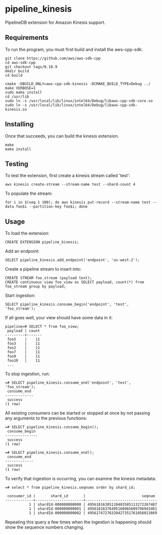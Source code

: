 # pipeline_kinesis

PipelineDB extension for Amazon Kinesis support.

## Requirements

To run the program, you must first build and install the aws-cpp-sdk:

```
git clone https://github.com/aws/aws-sdk-cpp
cd aws-sdk-cpp
git checkout tags/0.10.9
mkdir build
cd build

cmake -DBUILD_ONLY=aws-cpp-sdk-kinesis -DCMAKE_BUILD_TYPE=Debug ../
make VERBOSE=1
sudo make install
cd /usr/lib
sudo ln -s /usr/local/lib/linux/intel64/Debug/libaws-cpp-sdk-core.so
sudo ln -s /usr/local/lib/linux/intel64/Debug/libaws-cpp-sdk-kinesis.so 
```

## Installing

Once that succeeds, you can build the kinesis extension.

```
make
make install
```

## Testing

To test the extension, first create a kinesis stream called 'test':

```
aws kinesis create-stream --stream-name test --shard-count 4
```

To populate the stream:

```
for i in $(seq 1 100); do aws kinesis put-record --stream-name test --data foo$i --partition-key foo$i; done
```

## Usage

To load the extension:

```
CREATE EXTENSION pipeline_kinesis;
```

Add an endpoint:

```
SELECT pipeline_kinesis.add_endpoint('endpoint', 'us-west-2');
```

Create a pipeline stream to insert into:

```
CREATE STREAM foo_stream (payload text);
CREATE continuous view foo_view as SELECT payload, count(*) from foo_stream group by payload;
```

Start ingestion:

```
SELECT pipeline_kinesis.consume_begin('endpoint', 'test', 'foo_stream');
```

If all goes well, your view should have some data in it:

```
pipeline=# SELECT * from foo_view;
 payload | count 
---------+-------
 foo5    |    11
 foo3    |    11
 foo2    |    11
 foo7    |    11
 foo9    |    11
 foo10   |    11
 ...
```

To stop ingestion, run:

```
=# SELECT pipeline_kinesis.consume_end('endpoint', 'test', 'foo_stream');
 consume_end
-------------
 success
(1 row)
```

All existing consumers can be started or stopped at once by not passing any arguments to the previous functions:

```
=# SELECT pipeline_kinesis.consume_begin();
 consume_begin
---------------
 success
(1 row)

=# SELECT pipeline_kinesis.consume_end();
 consume_end
-------------
 success
(1 row)
```

To verify that ingestion is occurring, you can examine the kinesis metadata:

```
=# select * from pipeline_kinesis.seqnums order by shard_id;

 consumer_id |       shard_id       |                          seqnum 
-------------+----------------------+---------------------------------
           1 | shardId-000000000000 | 49561816305110483585113272267407
           1 | shardId-000000000001 | 49561816376495168965609796943461
           1 | shardId-000000000002 | 49561747276320427351761056013869
```

Repeating this query a few times when the ingestion is happening should show 
the sequence numbers changing.
